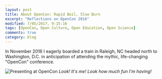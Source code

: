 ```yaml
---
layout: post
title: About OpenCon: Rapid Boil, Slow Burn
excerpt: "Reflections on OpenCon 2016"
modified: 7/05/2017, 9:15:16
tags: [OpenCon, Open Culture, Open Education, Open Science]
comments: true
category: blog
---
```


In November 2016 I eagerly boarded a train in Raleigh, NC headed north to Washington, D.C. in anticipation of attending the mythic, life-changing "OpenCon" conference.

![Presenting at OpenCon](lillian-rigling.github.io/images/openconlillian.jpg)
*Look! It's me! Look how much fun I'm having!*
